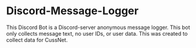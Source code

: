 # Discord-Message-Logger
This Discord Bot is a Discord-server anonymous message logger. This bot only collects message text, no user IDs, or user data. This was created to collect data for CussNet.

